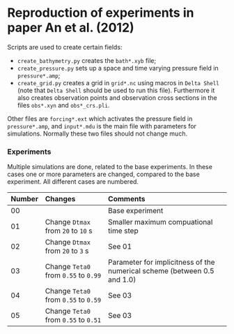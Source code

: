 # Reproduction of experiments in paper An et al. (2012)

Scripts are used to create certain fields:
* `create_bathymetry.py` creates the `bath*.xyb` file;
* `create_pressure.py` sets up a space and time varying pressure field in `pressure*.amp`;
* `create_grid.py` creates a grid in `grid*.nc` using macros in `Delta Shell` (note that `Delta Shell` should be used to run this file). Furthermore it also creates observation points and observation cross sections in the files `obs*.xyn` and `obs*_crs.pli`.

Other files are `forcing*.ext` which activates the pressure field in `pressure*.amp`, and `input*.mdu` is the main file with parameters for simulations. Normally these two files should not change much.

### Experiments

Multiple simulations are done, related to the base experiments. In these cases one or more parameters are changed, compared to the base experiment. All different cases are numbered.

| Number | Changes | Comments |
| :--- | :--- | :--- |
| 00 |  | Base experiment |
| 01 | Change `Dtmax` from `20` to `10` s | Smaller maximum compuational time step |
| 02 | Change `Dtmax` from `20` to `3` s | See 01 |
| 03 | Change `Teta0` from `0.55` to `0.99` | Parameter for implicitness of the numerical scheme (between 0.5 and 1.0) |
| 04 | Change `Teta0` from `0.55` to `0.59` | See 03 |
| 05 | Change `Teta0` from `0.55` to `0.51` | See 03 |

